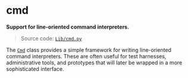 # cmd

**Support for line-oriented command interpreters.**

> Source code: [`Lib/cmd.py`](https://github.com/python/cpython/tree/3.12/Lib/cmd.py)

The [`Cmd`](/modules/cmd/Cmd/) class provides a simple framework for writing line-oriented command interpreters. These are often useful for test harnesses, administrative tools, and prototypes that will later be wrapped in a more sophisticated interface.
